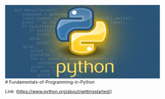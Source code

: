 <img src="https://github.com/mysierragithub/Fundamentals-of-Programming-in-Python/blob/master/Python%20icon.jpg"> 
# Fundamentals-of-Programming-in-Python

_Link_: (https://www.python.org/about/gettingstarted/)
